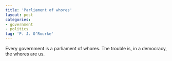 ```yaml
---
title: 'Parliament of whores'
layout: post
categories:
- government
- politics
tag: 'P. J. O’Rourke'
---
```


Every government is a parliament of whores. The trouble is, in a democracy, the whores are us.